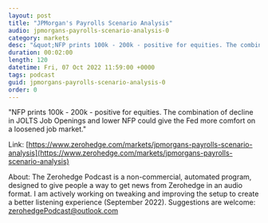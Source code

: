 ```yaml
---
layout: post
title: "JPMorgan's Payrolls Scenario Analysis"
audio: jpmorgans-payrolls-scenario-analysis-0
category: markets
desc: "&quot;NFP prints 100k - 200k - positive for equities. The combination of decline in JOLTS Job Openings and lower NFP could give the Fed more comfort on a loosened job market.&quot;"
duration: 00:02:00
length: 120
datetime: Fri, 07 Oct 2022 11:59:00 +0000
tags: podcast
guid: jpmorgans-payrolls-scenario-analysis-0
order: 0
---
```

&quot;NFP prints 100k - 200k - positive for equities. The combination of decline in JOLTS Job Openings and lower NFP could give the Fed more comfort on a loosened job market.&quot;

Link: [https://www.zerohedge.com/markets/jpmorgans-payrolls-scenario-analysis](https://www.zerohedge.com/markets/jpmorgans-payrolls-scenario-analysis)

About: The Zerohedge Podcast is a non-commercial, automated program, designed to give people a way to get news from Zerohedge in an audio format.  I am actively working on tweaking and improving the setup to create a better listening experience (September 2022).  Suggestions are welcome: [zerohedgePodcast@outlook.com](mailto:zerohedgePodcast@outlook.com)